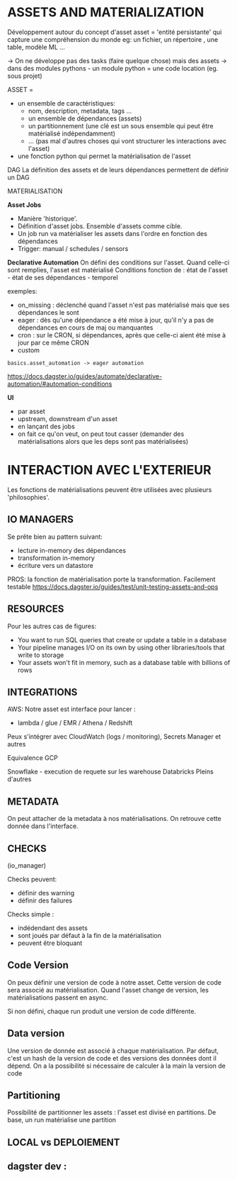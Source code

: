 # ASSETS AND MATERIALIZATION

Développement autour du concept d'asset
asset = 'entité persistante' qui capture une compréhension du monde
eg: un fichier, un répertoire , une table, modèle ML ...


-> On ne développe pas des tasks (faire quelque chose) mais des assets
-> dans des modules pythons - un module python = une code location (eg. sous projet)

ASSET =
- un ensemble de caractéristiques:
    - nom, description, metadata, tags ...
    - un ensemble de dépendances (assets)
    - un partitionnement (une clé est un sous ensemble qui peut être matérialisé indépendamment)
    - ... (pas mal d'autres choses qui vont structurer les interactions avec l'asset)
- une fonction python qui permet la matérialisation de l'asset

DAG
La définition des assets et de leurs dépendances permettent de définir un DAG


MATERIALISATION

**Asset Jobs**
- Manière 'historique'.
- Définition d'asset jobs. Ensemble d'assets comme cible.
- Un job run va matérialiser les assets dans l'ordre en fonction des dépendances
- Trigger: manual / schedules / sensors

**Declarative Automation**
On défini des conditions sur l'asset. Quand celle-ci sont remplies, l'asset est matérialisé
Conditions fonction de : état de l'asset - état de ses dépendances - temporel

exemples:
- on_missing : déclenché quand l'asset n'est pas matérialisé mais que ses dépendances le sont
- eager : dès qu'une dépendance a été mise à jour, qu'il n'y a pas de dépendances en cours de maj ou manquantes
- cron : sur le CRON, si dépendances, après que celle-ci aient été mise à jour par ce même CRON
- custom

`basics.asset_automation -> eager automation`

https://docs.dagster.io/guides/automate/declarative-automation/#automation-conditions

**UI**
- par asset
- upstream, downstream d'un asset
- en lançant des jobs
- on fait ce qu'on veut, on peut tout casser (demander des matérialisations alors que les deps sont pas matérialisées)

# INTERACTION AVEC L'EXTERIEUR

Les fonctions de matérialisations peuvent être utilisées avec plusieurs 'philosophies'.  


## IO MANAGERS

Se prête bien au pattern suivant:
- lecture in-memory des dépendances
- transformation in-memory
- écriture vers un datastore

PROS: la fonction de matérialisation porte la transformation. Facilement testable
https://docs.dagster.io/guides/test/unit-testing-assets-and-ops

## RESOURCES

Pour les autres cas de figures:
- You want to run SQL queries that create or update a table in a database
- Your pipeline manages I/O on its own by using other libraries/tools that write to storage
- Your assets won't fit in memory, such as a database table with billions of rows


## INTEGRATIONS
AWS:
Notre asset est interface pour lancer :
- lambda / glue / EMR / Athena / Redshift

Peux s'intégrer avec CloudWatch (logs / monitoring), Secrets Manager et autres

Equivalence GCP

Snowflake - execution de requete sur les warehouse
Databricks
Pleins d'autres





## METADATA

On peut attacher de la metadata à nos matérialisations. On retrouve cette donnée dans l'interface.  


## CHECKS
(io_manager)

Checks peuvent:
- définir des warning
- définir des failures

Checks simple :
- indédendant des assets
- sont joués par défaut à la fin de la matérialisation
- peuvent être bloquant

## Code Version
On peux définir une version de code à notre asset. Cette version de code sera associé au matérialisation.
Quand l'asset change de version, les matérialisations passent en async.

Si non défini, chaque run produit une version de code différente.

## Data version
Une version de donnée est associé à chaque matérialisation. Par défaut, c'est un hash de la version de code
et des versions des données dont il dépend.
On a la possibilité si nécessaire de calculer à la main la version de code


## Partitioning

Possibilité de partitionner les assets : l'asset est divisé en partitions. De base, un run matérialise une partition


## LOCAL vs DEPLOIEMENT

dagster dev :
- 
